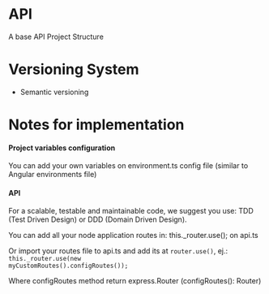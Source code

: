# API

A base API Project Structure

# Versioning System

-   Semantic versioning

# Notes for implementation

#### Project variables configuration

   You can add your own variables on environment.ts config file (similar to Angular
    environments file)

#### API

   For a scalable, testable and maintainable code, we suggest you use:
   TDD (Test Driven Design) or DDD (Domain Driven Design).
   
   You can add all your node application routes in:
   this._router.use(); on api.ts
   
   Or import your routes file to api.ts and add its at <code>router.use()</code>,
   ej.: <br>
       <code>this._router.use(new myCustomRoutes().configRoutes());</code>
       
   Where configRoutes method return express.Router (configRoutes(): Router)
